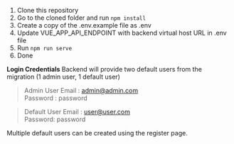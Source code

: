  1. Clone this repository
 2. Go to the cloned folder and run `npm install`
 3. Create a copy of the .env.example file as .env
 4. Update VUE_APP_API_ENDPOINT with backend virtual host URL in .env file
 5. Run `npm run serve`
 6. Done

**Login Credentials**
Backend will provide two default users from the migration (1 admin user, 1 default user)

> Admin User
> Email : admin@admin.com    
> Password : password

> Default User
> Email : user@user.com    
> Password: password

Multiple default users can be created using the register page.
